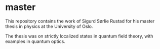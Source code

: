# master
This repository contains the work of Sigurd Sørlie Rustad for his master thesis in physics at the University of Oslo.

The thesis was on strictly localized states in quantum field theory, with examples in quantum optics. 
